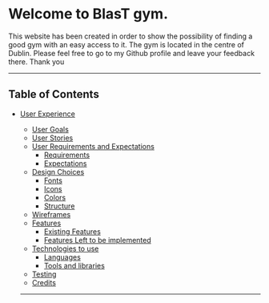# Welcome to BlasT gym.
This website has been created in order to show the possibility of finding a good gym with an easy access to it. 
The gym is located in the centre of Dublin.
Please feel free to go to my Github profile and leave your feedback there.
Thank you

---
## Table of Contents
* [User Experience](#user-experience)
  * [User Goals](#user-Goals)
  * [User Stories](#user-stories) 
  * [User Requirements and Expectations](#user-requirements-and-expectation)
    * [Requirements](#requirements)
    * [Expectations](#expectations)
  * [Design Choices](#design-choices)
    * [Fonts](#fonts)
    * [Icons](#icons)
    * [Colors](#colors)
    * [Structure](#structure) 
  * [Wireframes](#wireframes)
  * [Features](#features)
    * [Existing Features](#existing-features)
    * [Features Left to be implemented](#features-left-to-be-implemented)
  * [Technologies to use](#technologies-to-use)
    * [Languages](#languages)
    * [Tools and libraries](#tools-and-libraries)
  * [Testing](#testing)
  * [Credits](#credits)  

  --- 
